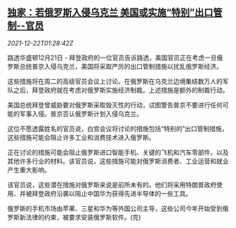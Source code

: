<!--1640136662000-->
[独家：若俄罗斯入侵乌克兰 美国或实施“特别”出口管制--官员](https://cn.reuters.com/article/us-export-restriction-russia-ukraine-122-idCNKBS2J103C)
------

<div><i>2021-12-22T01:28:42Z</i></div><p>路透华盛顿12月21日 - 拜登政府的一位官员告诉路透，美国官员正在考虑一旦俄罗斯总统普京入侵乌克兰，美国将采取严厉的出口管制措施以扰乱俄罗斯经济。</p><p>这些措施将在周二的高级官员会议上讨论。在俄罗斯在乌克兰边境集结数万人的军队之后，拜登政府就在考虑对俄罗斯实施经济制裁。上述措施是额外的制裁行动。</p><p>美国总统拜登曾威胁要对俄罗斯采取毁灭性的行动，试图警告普京不要进行任何可能的军事入侵。普京否认俄罗斯计划入侵乌克兰。</p><p>这位不愿透露姓名的官员说，白宫会议将讨论的措施包括“特别的”出口管制措施，这些措施可能会阻止许多工业和消费技术进入俄罗斯。</p><p>正在讨论的措施可能会阻止俄罗斯进口智能手机、关键的飞机和汽车零部件，以及其他许多行业的材料。该官员说，这些措施可能对俄罗斯消费者、工业运营和就业产生重大影响。</p><p>该官员说，这些潜在措施对俄罗斯来说是前所未有的。他们将采用特朗普政府使用、并被拜登政府沿袭以阻止中国华为获得先进半导体的一些工具。</p><p>俄罗斯的手机市场由苹果、三星和华为等外国公司主导，这些公司今年开始受到俄罗斯新法律的约束，被要求安装俄罗斯软件。(完)</p>
